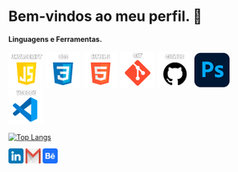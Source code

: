 
<h1>Bem-vindos ao meu perfil. 👋</h1>


 

#### Linguagens e Ferramentas.

<div>
  <img src="https://github.com/CharloneKT/CharloneKT/blob/1292b9a5973931aef8eb87a25b8939724d191519/images/javascript-icon.png" width="70px" height="70px">
  <img src="https://github.com/CharloneKT/CharloneKT/blob/1292b9a5973931aef8eb87a25b8939724d191519/images/css-icon.png" width="70px" height="70px">
  <img src="https://github.com/CharloneKT/CharloneKT/blob/1292b9a5973931aef8eb87a25b8939724d191519/images/html5-icon.png" width="70px" height="70px">
  <img src="https://github.com/CharloneKT/CharloneKT/blob/1292b9a5973931aef8eb87a25b8939724d191519/images/git-icon.png" width="70px" height="70px">
  <img src="https://github.com/CharloneKT/CharloneKT/blob/1292b9a5973931aef8eb87a25b8939724d191519/images/github-icon.png" width="70px" height="70px">
  <img src="https://github.com/CharloneKT/CharloneKT/blob/1292b9a5973931aef8eb87a25b8939724d191519/images/photoshop-icon.png" width="70px" height="70px">
  <img src="https://github.com/CharloneKT/CharloneKT/blob/1292b9a5973931aef8eb87a25b8939724d191519/images/vscode-icon.png" width="70px" height="70px">
</div>

[![Top Langs](https://github-readme-stats.vercel.app/api/top-langs/?username=CharloneKT&layout=compact)](https://github.com/anuraghazra/github-readme-stats)

<div>
<a href="https://www.linkedin.com/in/charlone-knupp-torres/" target="_blank"><img src="https://github.com/CharloneKT/CharloneKT/blob/8b842dd5085dd1b4d1bc7dd3dd756725f537b69a/images/linkedin-icon.png" width="30px" height="30px" target="_blank"></a>
<a href = "mailto:loneknupp@gmail.com"><img src="https://github.com/CharloneKT/CharloneKT/blob/a0cf17f206841c5e5c4b6cc66ad75a57af646a7a/images/gmail-icon.png" width="30px" height="30px" target="_blank"></a>
 <a href="https://www.behance.net/charlonknuppt" target="_blank"><img src="https://github.com/CharloneKT/CharloneKT/blob/3ad2dea50af117dcd5d9df5a50c68f3e8a44fa3d/images/behance-icon.png" width="30px" height="30px" target="_blank"></a>
</div>
